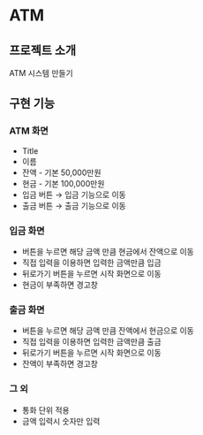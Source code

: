 # ATM

## 프로젝트 소개
ATM 시스템 만들기

## 구현 기능
### ATM 화면
- Title
- 이름
- 잔액 - 기본 50,000만원
- 현금 - 기본 100,000만원
- 입금 버튼 → 입금 기능으로 이동
- 출금 버튼 → 출금 기능으로 이동
### 입금 화면
- 버튼을 누르면 해당 금액 만큼 현금에서 잔액으로 이동    
- 직접 입력을 이용하면 입력한 금액만큼 입금
- 뒤로가기 버튼을 누르면 시작 화면으로 이동
- 현금이 부족하면 경고창
### 출금 화면
- 버튼을 누르면 해당 금액 만큼 잔액에서 현금으로 이동    
- 직접 입력을 이용하면 입력한 금액만큼 출금
- 뒤로가기 버튼을 누르면 시작 화면으로 이동
- 잔액이 부족하면 경고창
### 그 외
- 통화 단위 적용
- 금액 입력시 숫자만 입력
